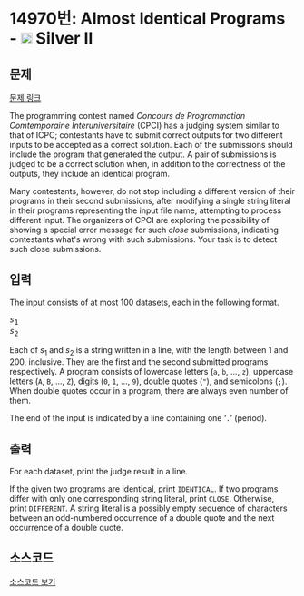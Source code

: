 # 14970번: Almost Identical Programs - <img src="https://static.solved.ac/tier_small/9.svg" style="height:20px" /> Silver II

<!-- performance -->

<!-- 문제 제출 후 깃허브에 푸시를 했을 때 제출한 코드의 성능이 입력될 공간입니다.-->

<!-- end -->

## 문제

[문제 링크](https://boj.kr/14970)


<p>The programming contest named&nbsp;<em>Concours de Programmation Comtemporaine Interuniversitaire</em>&nbsp;(CPCI) has a judging system similar to that of ICPC; contestants have to submit correct outputs for two different inputs to be accepted as a correct solution. Each of the submissions should include the program that generated the output. A pair of submissions is judged to be a correct solution when, in addition to the correctness of the outputs, they include an identical program.</p>

<p>Many contestants, however, do not stop including a different version of their programs in their second submissions, after modifying a single string literal in their programs representing the input file name, attempting to process different input. The organizers of CPCI are exploring the possibility of showing a special error message for such&nbsp;<em>close</em>&nbsp;submissions, indicating contestants what's wrong with such submissions. Your task is to detect such close submissions.</p>



## 입력


<p>The input consists of at most 100 datasets, each in the following format.</p>

<pre><em>s</em><sub>1</sub> 
<em>s</em><sub>2</sub> 
</pre>

<p>Each of&nbsp;<em>s</em><sub>1</sub>&nbsp;and&nbsp;<em>s</em><sub>2</sub>&nbsp;is a string written in a line, with the length between 1 and 200, inclusive. They are the first and the second submitted programs respectively. A program consists of lowercase letters (<code>a</code>,&nbsp;<code>b</code>, ...,&nbsp;<code>z</code>), uppercase letters (<code>A</code>,&nbsp;<code>B</code>, ...,&nbsp;<code>Z</code>), digits (<code>0</code>,&nbsp;<code>1</code>, ...,&nbsp;<code>9</code>), double quotes (<code>"</code>), and semicolons (<code>;</code>). When double quotes occur in a program, there are always even number of them.</p>

<p>The end of the input is indicated by a line containing one ‘<code>.</code>’ (period).</p>



## 출력


<p>For each dataset, print the judge result in a line.</p>

<p>If the given two programs are identical, print&nbsp;<code>IDENTICAL</code>. If two programs differ with only one corresponding string literal, print&nbsp;<code>CLOSE</code>. Otherwise, print&nbsp;<code>DIFFERENT</code>. A string literal is a possibly empty sequence of characters between an odd-numbered occurrence of a double quote and the next occurrence of a double quote.</p>



## 소스코드

[소스코드 보기](Almost%20Identical%20Programs.cpp)